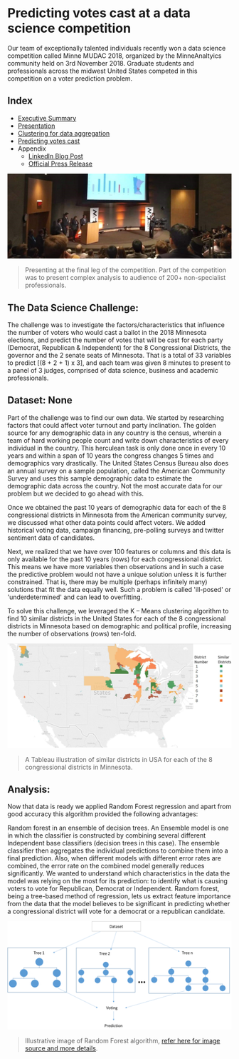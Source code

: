 
# Predicting votes cast at a data science competition 
Our team of exceptionally talented individuals recently won a data science competition called Minne MUDAC 2018, organized by the MinneAnaltyics community held on 3rd November 2018. Graduate students and professionals across the midwest United States competed in this competition on a voter prediction problem.

## Index
* [Executive Summary](https://github.com/RaghuveerRao/Election-Votes-Prediciton#the-data-science-challenge)
* [Presentation](https://github.com/RaghuveerRao/Election-Votes-Prediciton/blob/master/Presentation.pdf)
* [Clustering for data aggregation](https://www.kaggle.com/pavansubhasht/ibm-hr-analytics-attrition-dataset )
* [Predicting votes cast](https://github.com/RaghuveerRao/Effect-of-Overtime-on-Attrition/blob/master/Descriptive_Statistics.md)
* Appendix
  * [LinkedIn Blog Post](https://www.linkedin.com/pulse/predicting-votes-cast-data-science-competition-some-takeaways-rao/)
  * [Official Press Release](http://bit.ly/minne-mudac-page)

![Presenting](https://github.com/RaghuveerRao/Election-Votes-Prediciton/raw/master/images/presenting2.jpeg)
> Presenting at the final leg of the competition. Part of the competition was to present complex analysis to audience of 200+ non-specialist professionals.

## The Data Science Challenge:

The challenge was to investigate the factors/characteristics that influence the number of voters who would cast a ballot in the 2018 Minnesota elections, and predict the number of votes that will be cast for each party (Democrat, Republican & Independent) for the 8 Congressional Districts, the governor and the 2 senate seats of Minnesota. That is a total of 33 variables to predict [(8 + 2 + 1) x 3], and each team was given 8 minutes to present to a panel of 3 judges, comprised of data science, business and academic professionals.

## Dataset: None

Part of the challenge was to find our own data. We started by researching factors that could affect voter turnout and party inclination. The golden source for any demographic data in any country is the census, wherein a team of hard working people count and write down characteristics of every individual in the country. This herculean task is only done once in every 10 years and within a span of 10 years the congress changes 5 times and demographics vary drastically. The United States Census Bureau also does an annual survey on a sample population, called the American Community Survey and uses this sample demographic data to estimate the demographic data across the country. Not the most accurate data for our problem but we decided to go ahead with this.

Once we obtained the past 10 years of demographic data for each of the 8 congressional districts in Minnesota from the American community survey, we discussed what other data points could affect voters. We added historical voting data, campaign financing, pre-polling surveys and twitter sentiment data of candidates.

Next, we realized that we have over 100 features or columns and this data is only available for the past 10 years (rows) for each congressional district. This means we have more variables then observations and in such a case the predictive problem would not have a unique solution unless it is further constrained. That is, there may be multiple (perhaps infinitely many) solutions that fit the data equally well. Such a problem is called 'ill-posed' or 'underdetermined' and can lead to overfitting.

To solve this challenge, we leveraged the K – Means clustering algorithm to find 10 similar districts in the United States for each of the 8 congressional districts in Minnesota based on demographic and political profile, increasing the number of observations (rows) ten-fold.

![Clustering in action](https://github.com/RaghuveerRao/Election-Votes-Prediciton/raw/master/images/cluster.jpg)
> A Tableau illustration of similar districts in USA for each of the 8 congressional districts in Minnesota.

## Analysis:

Now that data is ready we applied Random Forest regression and apart from good accuracy this algorithm provided the following advantages:

Random forest in an ensemble of decision trees. An Ensemble model is one in which the classifier is constructed by combining several different Independent base classifiers (decision trees in this case). The ensemble classifier then aggregates the individual predictions to combine them into a final prediction. Also, when different models with different error rates are combined, the error rate on the combined model generally reduces significantly.
We wanted to understand which characteristics in the data the model was relying on the most for its prediction: to identify what is causing voters to vote for Republican, Democrat or Independent. Random forest, being a tree-based method of regression, lets us extract feature importance from the data that the model believes to be significant in predicting whether a congressional district will vote for a democrat or a republican candidate.  

![Random Forest Working](https://github.com/RaghuveerRao/Election-Votes-Prediciton/raw/master/images/random-forests.png)
> Illustrative image of Random Forest algorithm, [refer here for image source and more details]( https://analyticsdefined.com/introduction-random-forests/).

